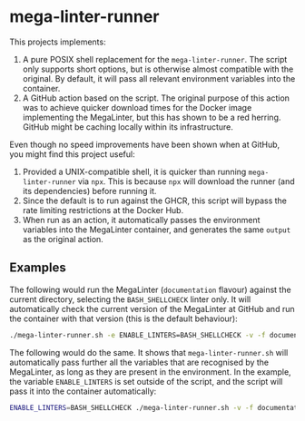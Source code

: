 # mega-linter-runner

This projects implements:

1. A pure POSIX shell replacement for the `mega-linter-runner`. The script only
   supports short options, but is otherwise almost compatible with the original.
   By default, it will pass all relevant environment variables into the
   container.
2. A GitHub action based on the script. The original purpose of this action was
   to achieve quicker download times for the Docker image implementing the
   MegaLinter, but this has shown to be a red herring. GitHub might be caching
   locally within its infrastructure.

Even though no speed improvements have been shown when at GitHub, you might find
this project useful:

1. Provided a UNIX-compatible shell, it is quicker than running
   `mega-linter-runner` via `npx`. This is because `npx` will download the
   runner (and its dependencies) before running it.
2. Since the default is to run against the GHCR, this script will bypass the
   rate limiting restrictions at the Docker Hub.
3. When run as an action, it automatically passes the environment variables into
   the MegaLinter container, and generates the same `output` as the original
   action.

## Examples

The following would run the MegaLinter (`documentation` flavour) against the
current directory, selecting the `BASH_SHELLCHECK` linter only. It will
automatically check the current version of the MegaLinter at GitHub and run the
container with that version (this is the default behaviour):

```bash
./mega-linter-runner.sh -e ENABLE_LINTERS=BASH_SHELLCHECK -v -f documentation
```

The following would do the same. It shows that `mega-linter-runner.sh` will
automatically pass further all the variables that are recognised by the
MegaLinter, as long as they are present in the environment. In the example, the
variable `ENABLE_LINTERS` is set outside of the script, and the script will pass
it into the container automatically:

```bash
ENABLE_LINTERS=BASH_SHELLCHECK ./mega-linter-runner.sh -v -f documentation
```